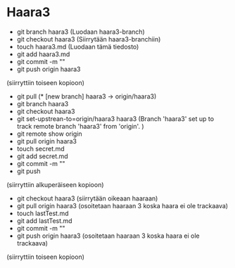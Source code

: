 # Haara3

- git branch haara3	(Luodaan haara3-branch)
- git checkout haara3	(Siirrytään haara3-branchiin)
- touch haara3.md	(Luodaan tämä tiedosto)
- git add haara3.md	
- git commit -m "<MSG>"
- git push origin haara3

(siirryttiin toiseen kopioon)
- git pull (* [new branch]      haara3     -> origin/haara3)
- git branch haara3
- git checkout haara3
- git set-upstrean-to=origin/haara3 haara3 (Branch 'haara3' set up to track remote branch 'haara3' from 'origin'.
)
- git remote show origin
- git pull origin haara3
- touch secret.md
- git add secret.md
- git commit -m "<MSG>"
- git push

(siirryttiin alkuperäiseen kopioon)
- git checkout haara3 		(siirrytään oikeaan haaraan)
- git pull origin haara3	(osoitetaan haaraan 3 koska haara ei ole trackaava)
- touch lastTest.md
- git add lastTest.md
- git commit -m "<MSG>"
- git push origin haara3	(osoitetaan haaraan 3 koska haara ei ole trackaava)

(siirryttiin toiseen kopioon)

